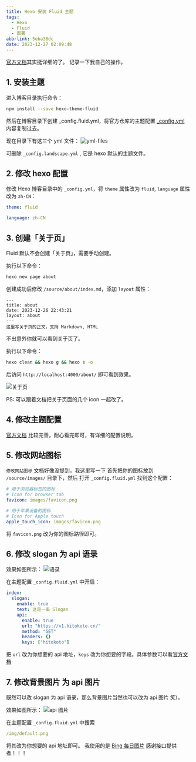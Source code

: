 ```yaml
---
title: Hexo 安装 Fluid 主题
tags:
  - Hexo
  - Fluid
  - 部署
abbrlink: 5eba38dc
date: 2023-12-27 02:09:48
---
```


[官方文档](https://hexo.fluid-dev.com/docs/start)其实挺详细的了。
记录一下我自己的操作。

## 1. 安装主题
进入博客目录执行命令：
```bash
npm install --save hexo-theme-fluid
```
然后在博客目录下创建 _config.fluid.yml，将官方仓库的主题配置 [_config.yml](https://github.com/fluid-dev/hexo-theme-fluid/blob/master/_config.yml) 内容复制过去。

现在目录下有这三个 yml 文件：
![yml-files](https://pic2.zhimg.com/80/v2-052fdc56939475513bf83af1bd6b1bb5_1440w.webp)

可删除 `_config.landscape.yml` , 它是 hexo 默认的主题文件。

## 2. 修改 hexo 配置

修改 Hexo 博客目录中的 `_config.yml`，将 `theme` 属性改为 `fluid`, `language` 属性改为 `zh-CN`：
```yml
theme: fluid

language: zh-CN
```

## 3. 创建「关于页」

Fluid 默认不会创建「关于页」，需要手动创建。

执行以下命令：
```bash
hexo new page about
```

创建成功后修改 `/source/about/index.md`，添加 `layout` 属性：
```
---
title: about
date: 2023-12-26 22:43:21
layout: about
---
这里写关于页的正文，支持 Markdown, HTML
```
不出意外你就可以看到关于页了。

执行以下命令：
```bash
hexo clean && hexo g && hexo s -o
```

后访问 `http://localhost:4000/about/` 即可看到效果。

![关于页](https://pic2.zhimg.com/80/v2-c807849599bc8439c765cf501ca36419_1440w.webp)

PS: 可以跟着文档把关于页面的几个 icon 一起改了。

## 4. 修改主题配置

[官方文档](https://hexo.fluid-dev.com/docs/guide/) 比较完善，耐心看完即可，有详细的配置说明。

## 5. 修改网站图标
`修改网站图标` 文档好像没提到，我这里写一下
首先把你的图标放到 `/source/images/` 目录下，然后
打开 `_config.fluid.yml` 找到这个配置：
```yml
# 用于浏览器标签的图标
# Icon for browser tab
favicon: images/favicon.png

# 用于苹果设备的图标
# Icon for Apple touch
apple_touch_icon: images/favicon.png
```
将 `favicon.png` 改为你的图标路径即可。

## 6. 修改 slogan 为 api 语录
效果如图所示：
![语录](https://pic4.zhimg.com/80/v2-de40d65e16c881935c1acc00eb51ab0f_1440w.webp)

在主题配置 `_config.fluid.yml` 中开启：
```yml
index:
  slogan:
    enable: true
    text: 这是一条 Slogan
    api:
      enable: true
      url: "https://v1.hitokoto.cn/"
      method: "GET"
      headers: {}
      keys: ["hitokoto"]
```
把 `url` 改为你想要的 api 地址，`keys` 改为你想要的字段。具体参数可以看[官方文档](https://hexo.fluid-dev.com/docs/guide/#slogan-%E6%89%93%E5%AD%97%E6%9C%BA)

## 7. 修改背景图片 为 api 图片
既然可以改 slogan 为 api 语录，那么背景图片当然也可以改为 api 图片 笑）。

效果如图所示：
![api 图片](https://pic4.zhimg.com/80/v2-6a515a3f1baedebcec5499c1d20eb467_1440w.webp)

在主题配置 `_config.fluid.yml` 中搜索
```yml
/img/default.png
```
将其改为你想要的 api 地址即可。
我使用的是 [Bing 每日图片](https://api.vvhan.com/api/bing)
感谢接口提供者！！！